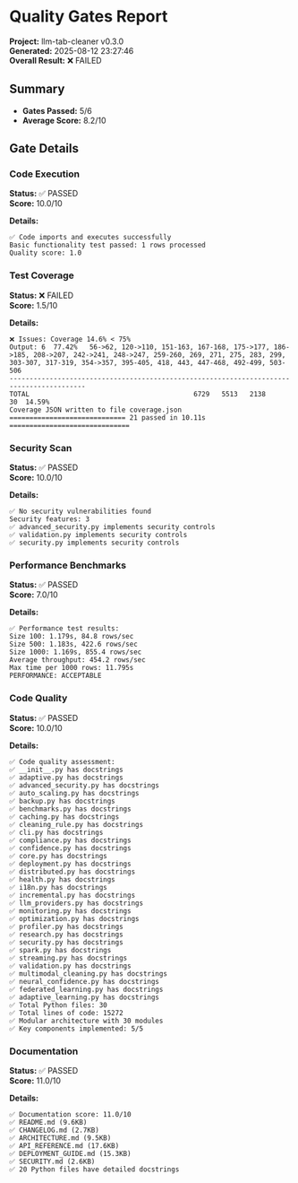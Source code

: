 # Quality Gates Report

**Project:** llm-tab-cleaner v0.3.0  
**Generated:** 2025-08-12 23:27:46  
**Overall Result:** ❌ FAILED

## Summary

- **Gates Passed:** 5/6
- **Average Score:** 8.2/10

## Gate Details

### Code Execution
**Status:** ✅ PASSED  
**Score:** 10.0/10

**Details:**
```
✅ Code imports and executes successfully
Basic functionality test passed: 1 rows processed
Quality score: 1.0

```

### Test Coverage
**Status:** ❌ FAILED  
**Score:** 1.5/10

**Details:**
```
❌ Issues: Coverage 14.6% < 75%
Output: 6  77.42%   56->62, 120->110, 151-163, 167-168, 175->177, 186->185, 208->207, 242->241, 248->247, 259-260, 269, 271, 275, 283, 299, 303-307, 317-319, 354->357, 395-405, 418, 443, 447-468, 492-499, 503-506
-----------------------------------------------------------------------------------------
TOTAL                                         6729   5513   2138     30  14.59%
Coverage JSON written to file coverage.json
============================= 21 passed in 10.11s ==============================

```

### Security Scan
**Status:** ✅ PASSED  
**Score:** 10.0/10

**Details:**
```
✅ No security vulnerabilities found
Security features: 3
✅ advanced_security.py implements security controls
✅ validation.py implements security controls
✅ security.py implements security controls
```

### Performance Benchmarks
**Status:** ✅ PASSED  
**Score:** 7.0/10

**Details:**
```
✅ Performance test results:
Size 100: 1.179s, 84.8 rows/sec
Size 500: 1.183s, 422.6 rows/sec
Size 1000: 1.169s, 855.4 rows/sec
Average throughput: 454.2 rows/sec
Max time per 1000 rows: 11.795s
PERFORMANCE: ACCEPTABLE

```

### Code Quality
**Status:** ✅ PASSED  
**Score:** 10.0/10

**Details:**
```
✅ Code quality assessment:
✅ __init__.py has docstrings
✅ adaptive.py has docstrings
✅ advanced_security.py has docstrings
✅ auto_scaling.py has docstrings
✅ backup.py has docstrings
✅ benchmarks.py has docstrings
✅ caching.py has docstrings
✅ cleaning_rule.py has docstrings
✅ cli.py has docstrings
✅ compliance.py has docstrings
✅ confidence.py has docstrings
✅ core.py has docstrings
✅ deployment.py has docstrings
✅ distributed.py has docstrings
✅ health.py has docstrings
✅ i18n.py has docstrings
✅ incremental.py has docstrings
✅ llm_providers.py has docstrings
✅ monitoring.py has docstrings
✅ optimization.py has docstrings
✅ profiler.py has docstrings
✅ research.py has docstrings
✅ security.py has docstrings
✅ spark.py has docstrings
✅ streaming.py has docstrings
✅ validation.py has docstrings
✅ multimodal_cleaning.py has docstrings
✅ neural_confidence.py has docstrings
✅ federated_learning.py has docstrings
✅ adaptive_learning.py has docstrings
✅ Total Python files: 30
✅ Total lines of code: 15272
✅ Modular architecture with 30 modules
✅ Key components implemented: 5/5
```

### Documentation
**Status:** ✅ PASSED  
**Score:** 11.0/10

**Details:**
```
✅ Documentation score: 11.0/10
✅ README.md (9.6KB)
✅ CHANGELOG.md (2.7KB)
✅ ARCHITECTURE.md (9.5KB)
✅ API_REFERENCE.md (17.6KB)
✅ DEPLOYMENT_GUIDE.md (15.3KB)
✅ SECURITY.md (2.6KB)
✅ 20 Python files have detailed docstrings
```

